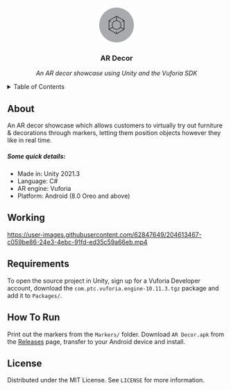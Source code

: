 <br/>
<div align="center">
  <a href="https://github.com/ArcticKangaroo/AR-Decor/"><img src="icon.png" alt="Icon" width="80" height="80"></a>
  <h3 align="center">AR Decor</h3>
  <p align="center"><i>An AR decor showcase using Unity and the Vuforia SDK</i></p>
</div>



<details>
  <summary>Table of Contents</summary>
  <ol>
    <li><a href="#about">About</a></li>
    <li><a href="#requirements">Requirements</a></li>
    <li><a href="#working">Working</a></li>
    <li><a href="#how-to-run">How To Run</a></li>
    <li><a href="#license">License</a></li>
  </ol>
</details>

## About
An AR decor showcase which allows customers to virtually try out furniture & decorations through markers, letting them position objects however they like in real time.  
 
##### Some quick details:

- Made in: Unity 2021.3
- Language: C#
- AR engine: Vuforia
- Platform: Android (8.0 Oreo and above)

## Working
https://user-images.githubusercontent.com/62847649/204613467-c059be86-24e3-4ebc-91fd-ed35c59a66eb.mp4

## Requirements
To open the source project in Unity, sign up for a Vuforia Developer account, download the `com.ptc.vuforia.engine-10.11.3.tgz` package and add it to `Packages/`.

## How To Run
Print out the markers from the `Markers/` folder.
Download `AR Decor.apk` from the [Releases](https://github.com/ArcticKangaroo/50-Shooter/releases/) page, transfer to your Android device and install.

## License
Distributed under the MIT License. See `LICENSE` for more information.
